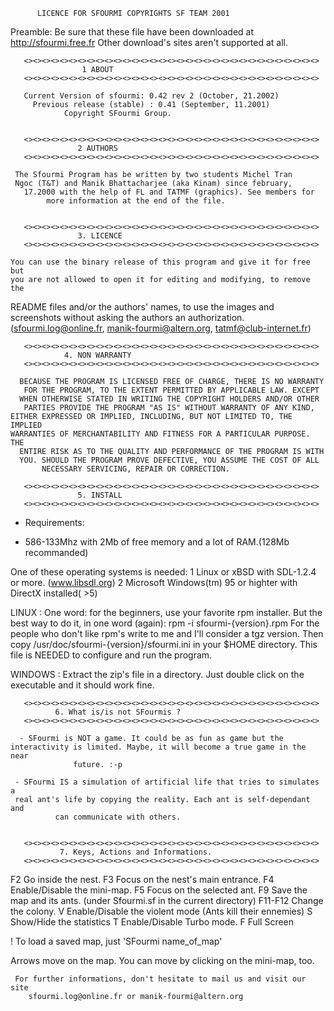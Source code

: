 		  LICENCE FOR SFOURMI COPYRIGHTS SF TEAM 2001

Preamble:
Be sure that these file have been downloaded at http://sfourmi.free.fr
Other download's sites aren't supported at all.

       <><><><><><><><><><><><><><><><><><><><><><><><><><><><><><><><><>
				    1 ABOUT
       <><><><><><><><><><><><><><><><><><><><><><><><><><><><><><><><><>

	   Current Version of sfourmi: 0.42 rev 2 (October, 21.2002)
	     Previous release (stable) : 0.41 (September, 11.2001)
			    Copyright SFourmi Group.


       <><><><><><><><><><><><><><><><><><><><><><><><><><><><><><><><><>
				   2 AUTHORS
       <><><><><><><><><><><><><><><><><><><><><><><><><><><><><><><><><>

	 The Sfourmi Program has be written by two students Michel Tran
	 Ngoc (T&T) and Manik Bhattacharjee (aka Kinam) since february,
       17.2000 with the help of FL and TATMF (graphics). See members for
		    more information at the end of the file.


       <><><><><><><><><><><><><><><><><><><><><><><><><><><><><><><><><>
				   3. LICENCE
       <><><><><><><><><><><><><><><><><><><><><><><><><><><><><><><><><>

    You can use the binary release of this program and give it for free but
    you are not allowed to open it for editing and modifying, to remove the
   README files and/or the authors' names, to use the images and screenshots
      without asking the authors an authorization. (sfourmi.log@online.fr,
		manik-fourmi@altern.org, tatmf@club-internet.fr)


       <><><><><><><><><><><><><><><><><><><><><><><><><><><><><><><><><>
				4. NON WARRANTY
       <><><><><><><><><><><><><><><><><><><><><><><><><><><><><><><><><>

      BECAUSE THE PROGRAM IS LICENSED FREE OF CHARGE, THERE IS NO WARRANTY
       FOR THE PROGRAM, TO THE EXTENT PERMITTED BY APPLICABLE LAW. EXCEPT
      WHEN OTHERWISE STATED IN WRITING THE COPYRIGHT HOLDERS AND/OR OTHER
       PARTIES PROVIDE THE PROGRAM "AS IS" WITHOUT WARRANTY OF ANY KIND,
    EITHER EXPRESSED OR IMPLIED, INCLUDING, BUT NOT LIMITED TO, THE IMPLIED
    WARRANTIES OF MERCHANTABILITY AND FITNESS FOR A PARTICULAR PURPOSE. THE
      ENTIRE RISK AS TO THE QUALITY AND PERFORMANCE OF THE PROGRAM IS WITH
      YOU. SHOULD THE PROGRAM PROVE DEFECTIVE, YOU ASSUME THE COST OF ALL
		   NECESSARY SERVICING, REPAIR OR CORRECTION.

       <><><><><><><><><><><><><><><><><><><><><><><><><><><><><><><><><>
				   5. INSTALL
       <><><><><><><><><><><><><><><><><><><><><><><><><><><><><><><><><>

* Requirements:
- 586-133Mhz with 2Mb of free memory and a lot of RAM.(128Mb recommanded)

One of these operating systems is needed:
1 Linux or xBSD with SDL-1.2.4 or more. (www.libsdl.org)
2 Microsoft Windows(tm) 95 or highter with DirectX installed( >5)

LINUX :
One word: for the beginners, use your favorite rpm installer.
But the best way to do it, in one word (again): rpm -i sfourmi-{version}.rpm
For the people who don't like rpm's write to me and I'll consider a tgz
version.
Then copy /usr/doc/sfourmi-{version}/sfourmi.ini in your $HOME directory.
This file is NEEDED to configure and run the program.

WINDOWS :
Extract the zip's file in a directory. Just double click on the executable and
it should work fine.


       <><><><><><><><><><><><><><><><><><><><><><><><><><><><><><><><><>
			  6. What is/is not SFourmis ?
       <><><><><><><><><><><><><><><><><><><><><><><><><><><><><><><><><>

	  - SFourmi is NOT a game. It could be as fun as game but the
    interactivity is limited. Maybe, it will become a true game in the near
				  future. :-p

     - SFourmi IS a simulation of artificial life that tries to simulates a
     real ant's life by copying the reality. Each ant is self-dependant and
			  can communicate with others.


       <><><><><><><><><><><><><><><><><><><><><><><><><><><><><><><><><>
		       7. Keys, Actions and Informations.
       <><><><><><><><><><><><><><><><><><><><><><><><><><><><><><><><><>
F2	Go inside the nest.
F3	Focus on the nest's main entrance.
F4	Enable/Disable the mini-map.
F5	Focus on the selected ant.
F9	Save the map and its ants. (under Sfourmi.sf in the current directory)
F11-F12 Change the colony.
V	Enable/Disable the violent mode (Ants kill their ennemies)
S	Show/Hide the statistics
T	Enable/Disable Turbo mode.
F	Full Screen

! To load a saved map, just 'SFourmi name_of_map'

Arrows move on the map. You can move by clicking on the mini-map, too.

     For further informations, don't hesitate to mail us and visit our site
		sfourmi.log@online.fr or manik-fourmi@altern.org
